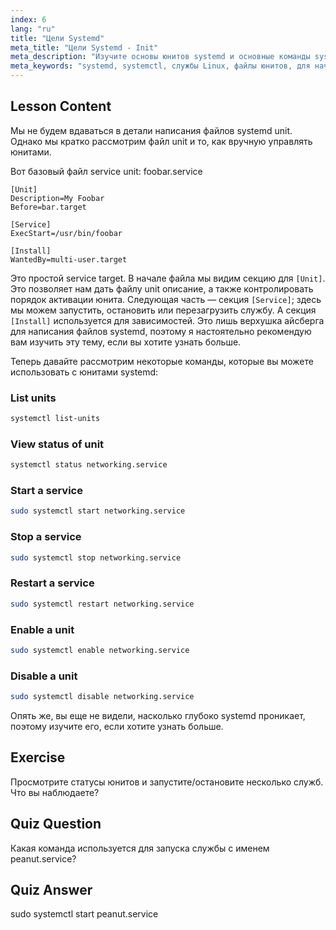```yaml
---
index: 6
lang: "ru"
title: "Цели Systemd"
meta_title: "Цели Systemd - Init"
meta_description: "Изучите основы юнитов systemd и основные команды systemctl. Узнайте, как управлять службами, просматривать статусы и включать юниты в Linux. Начните свой путь!"
meta_keywords: "systemd, systemctl, службы Linux, файлы юнитов, для начинающих, учебник, руководство, команды Linux"
---
```


## Lesson Content

Мы не будем вдаваться в детали написания файлов systemd unit. Однако мы кратко рассмотрим файл unit и то, как вручную управлять юнитами.

Вот базовый файл service unit: foobar.service

```
[Unit]
Description=My Foobar
Before=bar.target

[Service]
ExecStart=/usr/bin/foobar

[Install]
WantedBy=multi-user.target
```

Это простой service target. В начале файла мы видим секцию для `[Unit]`. Это позволяет нам дать файлу unit описание, а также контролировать порядок активации юнита. Следующая часть — секция `[Service]`; здесь мы можем запустить, остановить или перезагрузить службу. А секция `[Install]` используется для зависимостей. Это лишь верхушка айсберга для написания файлов systemd, поэтому я настоятельно рекомендую вам изучить эту тему, если вы хотите узнать больше.

Теперь давайте рассмотрим некоторые команды, которые вы можете использовать с юнитами systemd:

### List units

```bash
systemctl list-units
```

### View status of unit

```bash
systemctl status networking.service
```

### Start a service

```bash
sudo systemctl start networking.service
```

### Stop a service

```bash
sudo systemctl stop networking.service
```

### Restart a service

```bash
sudo systemctl restart networking.service
```

### Enable a unit

```bash
sudo systemctl enable networking.service
```

### Disable a unit

```bash
sudo systemctl disable networking.service
```

Опять же, вы еще не видели, насколько глубоко systemd проникает, поэтому изучите его, если хотите узнать больше.

## Exercise

Просмотрите статусы юнитов и запустите/остановите несколько служб. Что вы наблюдаете?

## Quiz Question

Какая команда используется для запуска службы с именем peanut.service?

## Quiz Answer

sudo systemctl start peanut.service
